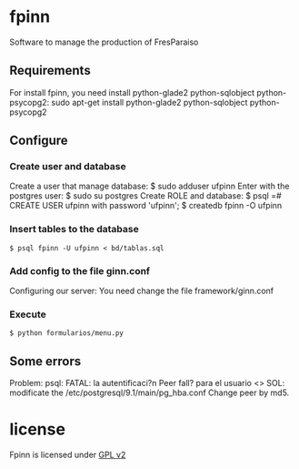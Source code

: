 # fpinn

Software to manage the production of FresParaiso


## Requirements

For install fpinn, you need install python-glade2 python-sqlobject python-psycopg2:
    sudo apt-get install python-glade2 python-sqlobject python-psycopg2

## Configure

### Create user and database

Create a user that manage database:
    $ sudo adduser ufpinn
Enter with the postgres user:
    $ sudo su postgres
Create ROLE and database:
    $ psql
    =# CREATE USER ufpinn with password 'ufpinn';
    $ createdb fpinn -O ufpinn

### Insert tables to the database

    $ psql fpinn -U ufpinn < bd/tablas.sql

### Add config to the file ginn.conf

Configuring our server:
    You need change the file framework/ginn.conf

### Execute

    $ python formularios/menu.py

## Some errors

Problem: psql: FATAL:  la autentificaci?n Peer fall? para el usuario <<ufpinn>>
SOL: modificate the /etc/postgresql/9.1/main/pg\_hba.conf Change peer by md5.

# license

Fpinn is licensed under [GPL v2](http://www.gnu.org/licenses/gpl-2.0.html)
